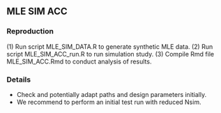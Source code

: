 ## MLE SIM ACC

### Reproduction 

(1) Run script MLE_SIM_DATA.R to generate synthetic MLE data. 
(2) Run script MLE_SIM_ACC_run.R to run simulation study.
(3) Compile Rmd file MLE_SIM_ACC.Rmd to conduct analysis of results.

### Details

- Check and potentially adapt paths and design parameters initially. 
- We recommend to perform an initial test run with reduced Nsim.

